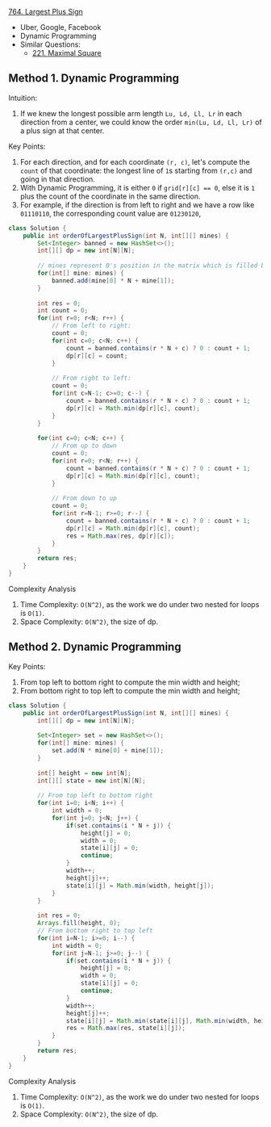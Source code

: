 [764. Largest Plus Sign](https://leetcode.com/problems/largest-plus-sign/)

* Uber, Google, Facebook
* Dynamic Programming
* Similar Questions:
    * [221. Maximal Square](https://leetcode.com/problems/maximal-square/)

## Method 1. Dynamic Programming
Intuition:
1. If we knew the longest possible arm length `Lu, Ld, Ll, Lr` in each direction from a center, we could know the order
`min(Lu, Ld, Ll, Lr)` of a plus sign at that center.

Key Points:
1. For each direction, and for each coordinate `(r, c)`, let's compute the `count` of that coordinate: the longest line 
of `1`s starting from `(r,c)` and going in that direction.
2. With Dynamic Programming, it is either `0` if `grid[r][c] == 0`, else it is `1` plus the count of the coordinate in the same direction.
3. For example, if the direction is from left to right and we have a row like `01110110`, the corresponding count value 
are `01230120`,  

```java
class Solution {
    public int orderOfLargestPlusSign(int N, int[][] mines) {
        Set<Integer> banned = new HashSet<>();
        int[][] dp = new int[N][N];
        
        // mines represent 0's position in the matrix which is filled by all 1's.
        for(int[] mine: mines) {
            banned.add(mine[0] * N + mine[1]);
        }
        
        int res = 0;
        int count = 0;
        for(int r=0; r<N; r++) {
            // From left to right:
            count = 0;
            for(int c=0; c<N; c++) {
                count = banned.contains(r * N + c) ? 0 : count + 1;
                dp[r][c] = count;
            }
            
            // From right to left:
            count = 0;
            for(int c=N-1; c>=0; c--) {
                count = banned.contains(r * N + c) ? 0 : count + 1;
                dp[r][c] = Math.min(dp[r][c], count);
            }
        }
        
        for(int c=0; c<N; c++) {
            // From up to down
            count = 0;
            for(int r=0; r<N; r++) {
                count = banned.contains(r * N + c) ? 0 : count + 1;
                dp[r][c] = Math.min(dp[r][c], count);
            }
            
            // From down to up
            count = 0;
            for(int r=N-1; r>=0; r--) {
                count = banned.contains(r * N + c) ? 0 : count + 1;
                dp[r][c] = Math.min(dp[r][c], count);
                res = Math.max(res, dp[r][c]);
            }
        }
        return res;
    }
}
```
Complexity Analysis
1. Time Complexity: `O(N^2)`, as the work we do under two nested for loops is `O(1)`.
2. Space Complexity: `O(N^2)`, the size of dp.


## Method 2. Dynamic Programming
Key Points:
1. From top left to bottom right to compute the min width and height;
2. From bottom right to top left to compute the min width and height;
```java
class Solution {
    public int orderOfLargestPlusSign(int N, int[][] mines) {
        int[][] dp = new int[N][N];
        
        Set<Integer> set = new HashSet<>();
        for(int[] mine: mines) {
            set.add(N * mine[0] + mine[1]);
        }
        
        int[] height = new int[N];
        int[][] state = new int[N][N];
        
        // From top left to bottom right
        for(int i=0; i<N; i++) {
            int width = 0;
            for(int j=0; j<N; j++) {
                if(set.contains(i * N + j)) {
                    height[j] = 0;
                    width = 0;
                    state[i][j] = 0;
                    continue;
                }
                width++;
                height[j]++;
                state[i][j] = Math.min(width, height[j]);
            }
        }
        
        int res = 0;
        Arrays.fill(height, 0);
        // From bottom right to top left
        for(int i=N-1; i>=0; i--) {
            int width = 0;
            for(int j=N-1; j>=0; j--) {
                if(set.contains(i * N + j)) {
                    height[j] = 0;
                    width = 0;
                    state[i][j] = 0;
                    continue;
                }
                width++;
                height[j]++;
                state[i][j] = Math.min(state[i][j], Math.min(width, height[j]));
                res = Math.max(res, state[i][j]);
            }
        }
        return res;
    }
}
```
Complexity Analysis
1. Time Complexity: `O(N^2)`, as the work we do under two nested for loops is `O(1)`.
2. Space Complexity: `O(N^2)`, the size of dp.